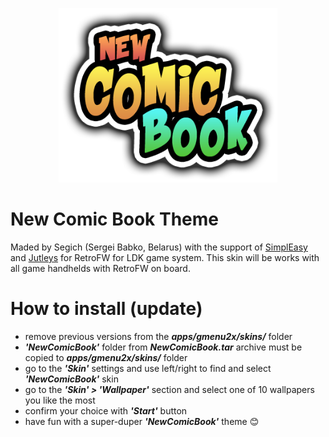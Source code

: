 <p align="center">
  <img src="Logo.png" width="350" title="hover text">
</p>

# New Comic Book Theme
Maded by Segich (Sergei Babko, Belarus) with the support of <a href="https://boards.dingoonity.org/profile/simpleasy/" target="_blank">SimplEasy</a> and <a href="https://boards.dingoonity.org/profile/jutley/" target="_blank">Jutleys</a> for RetroFW for LDK game system.
This skin  will be works with all game handhelds with RetroFW on board.

# How to install (update)
- remove previous versions from the <i><b>apps/gmenu2x/skins/</b></i> folder
- <i><b>'NewComicBook'</b></i> folder from <i><b>NewComicBook.tar</i></b> archive must be copied to <i><b>apps/gmenu2x/skins/</b></i> folder
- go to the <i><b>'Skin'</b></i> settings and use left/right to find and select <i><b>'NewComicBook'</b></i> skin 
- go to the <i><b>'Skin' > 'Wallpaper'</b></i> section and select one of 10 wallpapers you like the most
- confirm your choice with <i><b>'Start'</b></i> button
- have fun with a super-duper <i><b>'NewComicBook'</b></i> theme :blush:
